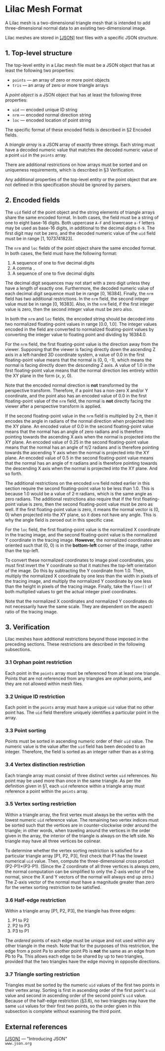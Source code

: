 # Lilac Mesh Format

A Lilac mesh is a two-dimensional triangle mesh that is intended to add three-dimensional normal data to an existing two-dimensional image.

Lilac meshes are stored in [\[JSON\]][json] text files with a specific JSON structure.

## 1. Top-level structure

The top-level entity in a Lilac mesh file must be a JSON object that has at least the following two properties:

* `points` &mdash; an array of zero or more point objects
* `tris` &mdash; an array of zero or more triangle arrays

A _point object_ is a JSON object that has at least the following three properties:

* `uid` &mdash; encoded unique ID string
* `nrm` &mdash; encoded normal direction string
* `loc` &mdash; encoded location of point string

The specific format of these encoded fields is described in &sect;2 Encoded fields.

A _triangle array_ is a JSON array of exactly three strings.  Each string must have a decoded numeric value that matches the decoded numeric value of a point `uid` in the `points` array.

There are additional restrictions on how arrays must be sorted and on uniqueness requirements, which is described in &sect;3 Verification.

Any additional properties of the top-level entity or the point object that are not defined in this specification should be ignored by parsers.

## 2. Encoded fields

The `uid` field of the point object and the string elements of triangle arrays share the same encoded format.  In both cases, the field must be a string of one to eight base-16 digits.  Both uppercase `A-F` and lowercase `a-f` letters may be used as base-16 digits, in additional to the decimal digits `0-9`.  The first digit may not be zero, and the decoded numeric value of the `uid` field must be in range \[1, 1073741823\].

The `nrm` and `loc` fields of the point object share the same encoded format.  In both cases, the field must have the following format:

1. A sequence of one to five decimal digits
2. A comma `,`
3. A sequence of one to five decimal digits

The decimal digit sequences may not start with a zero digit unless they have a length of exactly one.  Furthermore, the decoded numeric value of each decimal digit sequence must be in range \[0, 16384\].  Finally, the `nrm` field has two additional restrictions.  In the `nrm` field, the second integer value must be in range \[0, 16383\].  Also, in the `nrm` field, if the first integer value is zero, then the second integer value must be zero also.

In both the `nrm` and `loc` fields, the encoded string should be decoded into two normalized floating-point values in range \[0.0, 1.0\].  The integer values encoded in the field are converted to normalized floating-point values by converting the integer value to floating point and dividing by 16384.0.

For the `nrm` field, the first floating-point value is the direction away from the viewer.  Supposing that the viewer is facing directly down the ascending Z axis in a left-handed 3D coordinate system, a value of 0.0 in the first floating-point value means that the normal is (0, 0, -1), which means the normal is facing directly down the _descending_ Z axis.  A value of 1.0 in the first floating-point value means that the normal direction lies entirely within the XY plane in the form (_x_, _y_, 0).

Note that the encoded normal direction is __not__ transformed by the perspective transform.  Therefore, if a point has a non-zero X and/or Y coordinate, and the point also has an encoded value of 0.0 in the first floating-point value of the `nrm` field, the normal is __not__ directly facing the viewer after a perspective transform is applied.

If the second floating-point value in the `nrm` field is multipled by 2&middot;&pi;, then it encodes the angle in radians of the normal direction when projected into the XY plane.  An encoded value of 0.0 in the second floating-point value means that the normal has an angle of zero radians and is therefore pointing towards the ascending X axis when the normal is projected into the XY plane.  An encoded value of 0.25 in the second floating-point value means that the normal has an angle of &pi;/2 radians and is therefore pointing towards the ascending Y axis when the normal is projected into the XY plane.  An encoded value of 0.5 in the second floating-point value means that the normal has an angle of &pi; radians and is therefore pointing towards the descending X axis when the normal is projected into the XY plane.  And so forth.

The additional restrictions on the encoded `nrm` field noted earlier in this section require the second floating-point value to be less than 1.0.  This is because 1.0 would be a value of 2&middot;&pi; radians, which is the same angle as zero radians.  The additional restrictions also require that if the first floating-point value is zero, then the second floating-point value must be zero as well.  If the first floating-point value is zero, it means the normal vector is (0, 0) when projected into the XY plane, so it does not have any angle.  This is why the angle field is zeroed out in this specific case.

For the `loc` field, the first floating-point value is the normalized X coordinate in the tracing image, and the second floating-point value is the normalized Y coordinate in the tracing image.  __However,__ the normalized coordinates are oriented such that (0, 0) is in the __bottom-left__ corner of the image, rather than the top-left.

To convert these normalized coordinates to image pixel coordinates, you must first invert the Y coordinate so that it matches the top-left orientation of the image.  Do this by subtracting the Y coordinate from 1.0.  Then, multiply the normalized X coordinate by one less than the width in pixels of the tracing image, and multiply the normalized Y coordinate by one less than the height in pixels of the tracing image.  Finally, take the `floor()` of both multiplied values to get the actual integer pixel coordinates.

Note that the normalized X coordinates and normalized Y coordinates do not necessarily have the same scale.  They are dependent on the aspect ratio of the tracing image.

## 3. Verification

Lilac meshes have additional restrictions beyond those imposed in the preceding sections.  These restrictions are described in the following subsections.

### 3.1 Orphan point restriction

Each point in the `points` array must be referenced from at least one triangle.  Points that are not referenced from any triangles are _orphan_ points, and they are not allowed within mesh files.

### 3.2 Unique ID restriction

Each point in the `points` array must have a unique `uid` value that no other point has.  The `uid` field therefore uniquely identifies a particular point in the array.

### 3.3 Point sorting

Points must be sorted in ascending numeric order of their `uid` value.  The numeric value is the value after the `uid` field has been decoded to an integer.  Therefore, the field is sorted as an integer rather than as a string.

### 3.4 Vertex distinction restriction

Each triangle array must consist of three distinct vertex `uid` references.  No point may be used more than once in the same triangle.  As per the definition given in &sect;1, each `uid` reference within a triangle array must reference a point within the `points` array.

### 3.5 Vertex sorting restriction

Within a triangle array, the first vertex must always be the vertex with the lowest numeric `uid` reference value.  The remaining two vertex indices must be sorted such that the vertices are in counter-clockwise order around the triangle; in other words, when traveling around the vertices in the order given in the array, the interior of the triangle is always on the left side.  No triangle may have all three vertices be colinear.

To determine whether the vertex sorting restriction is satisfied for a particular triangle array \[P1, P2, P3\], first check that P1 has the lowest numerical `uid` value.  Then, compute the three-dimensional cross product (P2-P1)&times;(P3-P1).  (Since the Z coordinate of all three vertices is always zero, the normal computation can be simplified to only the Z-axis vector of the normal, since the X and Y vectors of the normal will always end up zero.)  The Z-axis vector of the normal must have a magnitude greater than zero for the vertex sorting restriction to be satisfied.

### 3.6 Half-edge restriction

Within a triangle array \[P1, P2, P3\], the triangle has three edges:

1. P1 to P2
2. P2 to P3
3. P3 to P1

The _ordered_ points of each edge must be unique and not used within any other triangle in the mesh.  Note that for the purposes of this restriction, the edge from a point Pa to another point Pb is __not__ the same as an edge from Pb to Pa.  This allows each edge to be shared by up to two triangles, provided that the two triangles have the edge moving in opposite directions.

### 3.7 Triangle sorting restriction

Triangles must be sorted by the numeric `uid` values of the first two points in their vertex array.  Sorting is first in ascending order of the first point's `uid` value and second in ascending order of the second point's `uid` value.  Because of the half-edge restriction (&sect;3.6), no two triangles may have the same `uid` values for their first two points, so the order given in this subsection is complete without examining the third point.

## External references

[\[JSON\]][json] &mdash; "Introducing JSON"\
`www.json.org`

[json]: https://www.json.org/
